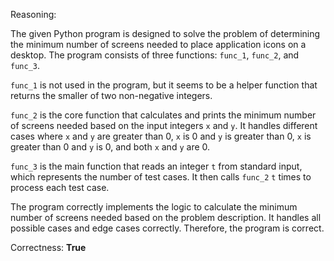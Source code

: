 Reasoning: 

The given Python program is designed to solve the problem of determining the minimum number of screens needed to place application icons on a desktop. The program consists of three functions: `func_1`, `func_2`, and `func_3`. 

`func_1` is not used in the program, but it seems to be a helper function that returns the smaller of two non-negative integers.

`func_2` is the core function that calculates and prints the minimum number of screens needed based on the input integers `x` and `y`. It handles different cases where `x` and `y` are greater than 0, `x` is 0 and `y` is greater than 0, `x` is greater than 0 and `y` is 0, and both `x` and `y` are 0.

`func_3` is the main function that reads an integer `t` from standard input, which represents the number of test cases. It then calls `func_2` `t` times to process each test case.

The program correctly implements the logic to calculate the minimum number of screens needed based on the problem description. It handles all possible cases and edge cases correctly. Therefore, the program is correct.

Correctness: **True**